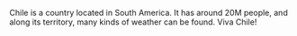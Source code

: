 Chile is a country located in South America. It has around 20M people, and along its territory, many kinds of weather can be found. Viva Chile!